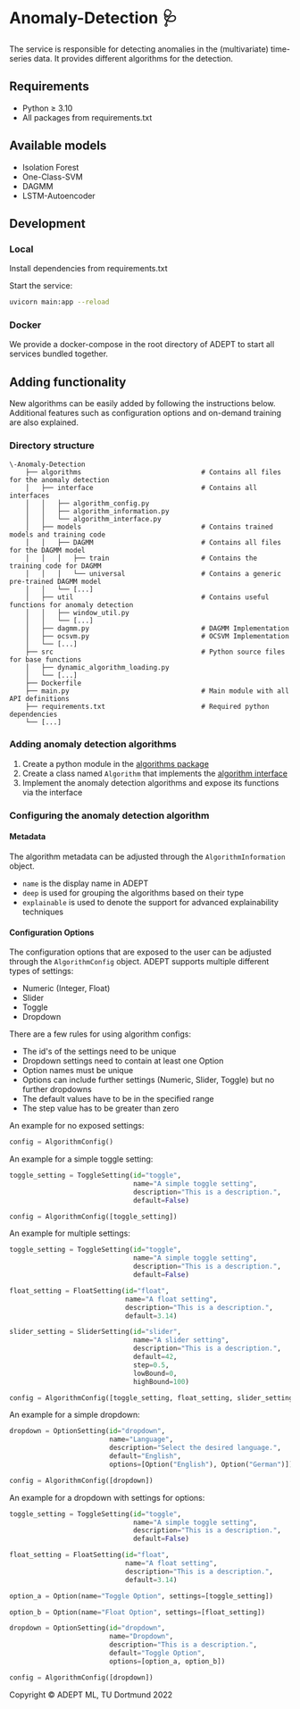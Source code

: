# Anomaly-Detection 🩺

The service is responsible for detecting anomalies in the (multivariate) time-series data.
It provides different algorithms for the detection.

## Requirements

+ Python ≥ 3.10
+ All packages from requirements.txt

## Available models

* Isolation Forest
* One-Class-SVM
* DAGMM
* LSTM-Autoencoder

## Development

### Local

Install dependencies from requirements.txt

Start the service:

```sh
uvicorn main:app --reload
```

### Docker

We provide a docker-compose in the root directory of ADEPT to start all services bundled together.

## Adding functionality

New algorithms can be easily added by following the instructions below.
Additional features such as configuration options and on-demand training are also explained.

### Directory structure

```
\-Anomaly-Detection
    ├── algorithms                              # Contains all files for the anomaly detection
    │   ├── interface                           # Contains all interfaces
    │   │   ├── algorithm_config.py
    │   │   ├── algorithm_information.py
    │   │   └── algorithm_interface.py
    │   ├── models                              # Contains trained models and training code
    │   │   ├── DAGMM                           # Contains all files for the DAGMM model
    │   │   │   ├── train                       # Contains the training code for DAGMM
    │   │   │   └── universal                   # Contains a generic pre-trained DAGMM model
    │   │   └── [...]
    │   ├── util                                # Contains useful functions for anomaly detection
    │   │   ├── window_util.py
    │   │   └── [...]
    │   ├── dagmm.py                            # DAGMM Implementation
    │   ├── ocsvm.py                            # OCSVM Implementation
    │   └── [...]
    ├── src                                     # Python source files for base functions
    │   ├── dynamic_algorithm_loading.py
    │   └── [...]
    ├── Dockerfile
    ├── main.py                                 # Main module with all API definitions
    ├── requirements.txt                        # Required python dependencies
    └── [...]
```

### Adding anomaly detection algorithms

1. Create a python module in the [algorithms package](algorithms)
2. Create a class named `Algorithm` that implements
   the [algorithm interface](algorithms/interface/algorithm_interface.py)
3. Implement the anomaly detection algorithms and expose its functions via the interface

### Configuring the anomaly detection algorithm

#### Metadata

The algorithm metadata can be adjusted through the `AlgorithmInformation` object.

* `name` is the display name in ADEPT
* `deep` is used for grouping the algorithms based on their type
* `explainable` is used to denote the support for advanced explainability techniques

#### Configuration Options

The configuration options that are exposed to the user can be adjusted through the `AlgorithmConfig` object.
ADEPT supports multiple different types of settings:

* Numeric (Integer, Float)
* Slider
* Toggle
* Dropdown

There are a few rules for using algorithm configs:

* The id's of the settings need to be unique
* Dropdown settings need to contain at least one Option
* Option names must be unique
* Options can include further settings (Numeric, Slider, Toggle) but no further dropdowns
* The default values have to be in the specified range
* The step value has to be greater than zero

An example for no exposed settings:

```python
config = AlgorithmConfig()
```

An example for a simple toggle setting:

```python
toggle_setting = ToggleSetting(id="toggle",
                               name="A simple toggle setting",
                               description="This is a description.",
                               default=False)

config = AlgorithmConfig([toggle_setting])
```

An example for multiple settings:

```python
toggle_setting = ToggleSetting(id="toggle",
                               name="A simple toggle setting",
                               description="This is a description.",
                               default=False)

float_setting = FloatSetting(id="float",
                             name="A float setting",
                             description="This is a description.",
                             default=3.14)

slider_setting = SliderSetting(id="slider",
                               name="A slider setting",
                               description="This is a description.",
                               default=42,
                               step=0.5,
                               lowBound=0,
                               highBound=100)

config = AlgorithmConfig([toggle_setting, float_setting, slider_setting])
```

An example for a simple dropdown:

```python
dropdown = OptionSetting(id="dropdown",
                         name="Language",
                         description="Select the desired language.",
                         default="English",
                         options=[Option("English"), Option("German")])

config = AlgorithmConfig([dropdown])
```

An example for a dropdown with settings for options:

```python
toggle_setting = ToggleSetting(id="toggle",
                               name="A simple toggle setting",
                               description="This is a description.",
                               default=False)

float_setting = FloatSetting(id="float",
                             name="A float setting",
                             description="This is a description.",
                             default=3.14)

option_a = Option(name="Toggle Option", settings=[toggle_setting])

option_b = Option(name="Float Option", settings=[float_setting])

dropdown = OptionSetting(id="dropdown",
                         name="Dropdown",
                         description="This is a description.",
                         default="Toggle Option",
                         options=[option_a, option_b])

config = AlgorithmConfig([dropdown])
```

Copyright © ADEPT ML, TU Dortmund 2022
